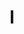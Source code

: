 ---
title: l
layout: revealjs-phonics
script:
- "/l/"
examples:
- lap
- lamp
- live
- mental
- dental
- old
---